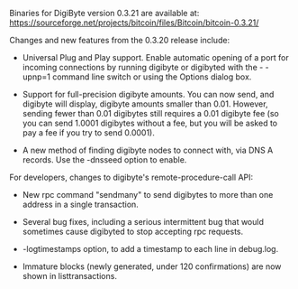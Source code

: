 Binaries for DigiByte version 0.3.21 are available at:
  https://sourceforge.net/projects/bitcoin/files/Bitcoin/bitcoin-0.3.21/

Changes and new features from the 0.3.20 release include:

* Universal Plug and Play support.  Enable automatic opening of a port for incoming connections by running digibyte or digibyted with the - -upnp=1 command line switch or using the Options dialog box.

* Support for full-precision digibyte amounts.  You can now send, and digibyte will display, digibyte amounts smaller than 0.01.  However, sending fewer than 0.01 digibytes still requires a 0.01 digibyte fee (so you can send 1.0001 digibytes without a fee, but you will be asked to pay a fee if you try to send 0.0001).

* A new method of finding digibyte nodes to connect with, via DNS A records. Use the -dnsseed option to enable.

For developers, changes to digibyte's remote-procedure-call API:

* New rpc command "sendmany" to send digibytes to more than one address in a single transaction.

* Several bug fixes, including a serious intermittent bug that would sometimes cause digibyted to stop accepting rpc requests. 

* -logtimestamps option, to add a timestamp to each line in debug.log.

* Immature blocks (newly generated, under 120 confirmations) are now shown in listtransactions.
